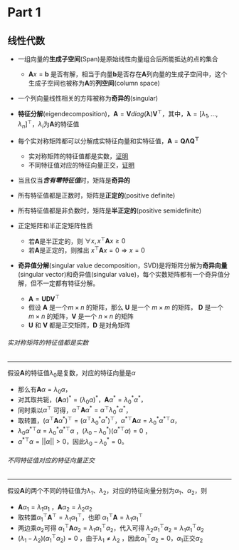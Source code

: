 # Part 1

## 线性代数

- 一组向量的**生成子空间**(Span)是原始线性向量组合后所能抵达的点的集合

  - $\mathbf{A}x=\mathbf{b}$ 是否有解，相当于向量$\mathbf{b}$是否存在$\mathbf{A}$列向量的生成子空间中，这个生成子空间也被称为$\mathbf{A}$的**列空间**(column space)
- 一个列向量线性相关的方阵被称为**奇异的**(singular)
- **特征分解**(eigendecomposition)，$\mathbf{A}=\mathbf{V}diag(\mathbf{\lambda})\mathbf{V}^\top$，其中，$\mathbf{\lambda}=[\lambda_1,...,\lambda_n]^\top$，$\lambda_i$为$\mathbf{A}$的特征值 
- 每个实对称矩阵都可以分解成实特征向量和实特征值，$\mathbf{A}=\mathbf{Q}\mathbf{\Lambda}\mathbf{Q^\top}$

  - 实对称矩阵的特征值都是实数，[证明](#实对称矩阵的特征值都是实数)
  - 不同特征值对应的特征向量正交，[证明](#不同特征值对应的特征向量正交)
- 当且仅当***含有零特征值***时，矩阵是**奇异的**
- 所有特征值都是正数时，矩阵是**正定的**(positive definite)
- 所有特征值都是非负数时，矩阵是**半正定的**(positive semidefinite)
- 正定矩阵和半正定矩阵性质
  - 若$\mathbf{A}$是半正定的，则 $\forall x, x^\top\mathbf{A}x\geqslant0$
  - 若$\mathbf{A}$是正定的，则推出 $x^\top\mathbf{A}x=0 \Rightarrow x=0$
- **奇异值分解**(singular value decomposition，SVD)是将矩阵分解为**奇异向量**(singular vector)和奇异值(singular value)，每个实数矩阵都有一个奇异值分解，但不一定都有特征分解。
  - $\mathbf{A} = \mathbf{U}\mathbf{D}\mathbf{V}^\top$
  - 假设 $\mathbf{A}$ 是一个$m\times n$ 的矩阵，那么 $\mathbf{U}$ 是一个 $m\times m$ 的矩阵， $\mathbf{D}$ 是一个 $m\times n$  的矩阵，$\mathbf{V}$ 是一个 $n\times n$ 的矩阵
  - $ \mathbf{U}$ 和 $\mathbf{V}$ 都是正交矩阵，$\mathbf{D}$ 是对角矩阵

###### 实对称矩阵的特征值都是实数 

---

假设$\mathbf{A}$的特征值$\lambda_0$是复数，对应的特征向量是$\alpha$

- 那么有$\mathbf{A}\alpha=\lambda_0\alpha$，
- 对其取共轭，$(\mathbf{A}\alpha)^* =(\lambda_0\alpha)^*$，$\mathbf{A}\alpha^* =\lambda_0^*\alpha^*$，
- 同时乘以$\alpha^\top$ 可得，$\alpha^\top\mathbf{A}\alpha^* =\alpha^\top\lambda_0^*\alpha^*$，
- 取转置，$(\alpha^\top\mathbf{A}\alpha^* )^\top=(\alpha^\top\lambda_0^*\alpha^*)^\top$，${\alpha^*}^\top\mathbf{A}\alpha =\lambda_0^*{\alpha^*}^\top\alpha$，
- $\lambda_0{\alpha^*}^\top\alpha=\lambda_0^*{\alpha^*}^\top\alpha$ ，$(\lambda_0-{\lambda_0}^*)({\alpha^*}^\top\alpha)=0$ ，
- ${\alpha^*}^\top\alpha=||\alpha||>0$，因此$\lambda_0-{\lambda_0}^*=0$。



###### 不同特征值对应的特征向量正交

---

假设$\mathbf{A}$的两个不同的特征值为$\lambda_1$、$\lambda_2$，对应的特征向量分别为$\alpha_1$、$\alpha_2$，则

- $\mathbf{A}\alpha_1=\lambda_1\alpha_1$ ，$\mathbf{A}\alpha_2=\lambda_2\alpha_2$ 
- 取转置${\alpha_1}^\top\mathbf{A}^\top=\lambda_1{\alpha_1}^\top$，也即 ${\alpha_1}^\top\mathbf{A}=\lambda_1{\alpha_1}^\top$
- 两边乘$\alpha_2$可得 ${\alpha_1}^\top\mathbf{A}\alpha_2=\lambda_1{\alpha_1}^\top\alpha_2$，代入可得 $\lambda_2{\alpha_1}^\top\alpha_2=\lambda_1{\alpha_1}^\top\alpha_2$
- $(\lambda_1-\lambda_2)({\alpha_1}^\top\alpha_2)=0$ ，由于$\lambda_1 \neq\lambda_2$ ，因此${\alpha_1}^\top\alpha_2=0$，$\alpha_1$正交$\alpha_2$
